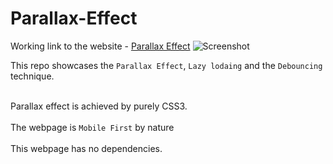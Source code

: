 # Parallax-Effect
Working link to the website - [Parallax Effect](https://parallaxeffect.netlify.com/) 
![Screenshot](../master/images/screenshot.JPG)<br/>

This repo showcases the `Parallax Effect`, `Lazy lodaing` and the `Debouncing` technique. <br/><br/>

Parallax effect is achieved by purely CSS3. <br/><br/>
The webpage is `Mobile First` by nature<br/><br/>
This webpage has no dependencies.
